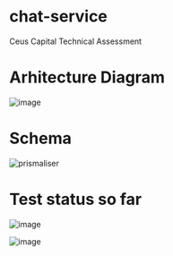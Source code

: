 # chat-service
Ceus Capital Technical Assessment
# Arhitecture Diagram
![image](https://github.com/user-attachments/assets/4f6fdecb-6390-47df-8fed-b9118687709b)

# Schema
![prismaliser](https://github.com/user-attachments/assets/419a0ef5-ac80-465b-8026-92ce9953699d)

# Test status so far
![image](https://github.com/user-attachments/assets/a27ba511-38b5-4969-84f4-9acf93cc8369)

![image](https://github.com/user-attachments/assets/2caa63af-f2fd-4439-807d-55f5f399c565)
